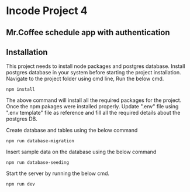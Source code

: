 # Incode Project 4
## Mr.Coffee schedule app with authentication


## Installation
This project needs to install node packages and postgres database.
Install postgres database in your system before starting the project installation.
Navigate to the project folder using cmd line, Run the below cmd.

```
npm install
```

The above command will install all the required packages for the project. Once the npm pakages were installed properly. Update ".env" file using ".env template" file as reference and fill all the required details about the postgres DB.

Create database and tables using the below command

```
npm run database-migration
```

Insert sample data on the database using the below command

```
npm run database-seeding
```

Start the server by running the below cmd.

```
npm run dev
```
